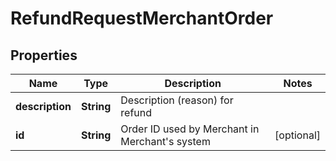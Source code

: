 
# RefundRequestMerchantOrder

## Properties
Name | Type | Description | Notes
------------ | ------------- | ------------- | -------------
**description** | **String** | Description (reason) for refund | 
**id** | **String** | Order ID used by Merchant in Merchant&#39;s system |  [optional]



